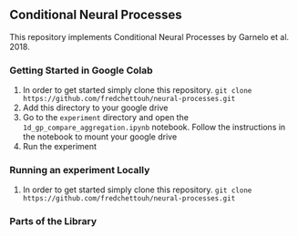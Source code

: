 ## Conditional Neural Processes

This repository implements Conditional Neural Processes by Garnelo et al. 2018.

### Getting Started in Google Colab
1. In order to get started simply clone this repository.
``git clone https://github.com/fredchettouh/neural-processes.git``
2. Add this directory to your google drive 
3. Go to the ``experiment`` directory and open the ``1d_gp_compare_aggregation.ipynb`` notebook. Follow the instructions in the notebook 
to mount your google drive 
4. Run the experiment 
### Running an experiment Locally 
1. In order to get started simply clone this repository.
``git clone https://github.com/fredchettouh/neural-processes.git``




### Parts of the Library

